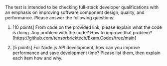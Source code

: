 The test is intended to be checking full-stack developer qualifications with an emphasis on improving software component design, quality, and performance. Please answer the following questions:
 
1. [10 points] From code on the provided link, please explain what the code is doing. Any problem with the code? How to improve that problem? [https://github.com/tensorbricktech/Exam.Codes/tree/main]

2. [5 points] For Node.js API development, how can you improve performance and save development time? Please list them, then explain each item how and why.
